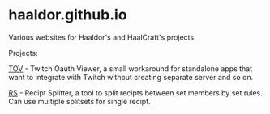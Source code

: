 # haaldor.github.io
Various websites for Haaldor's and HaalCraft's projects.

Projects:

[TOV](https://haaldor.github.io/TOV/) - Twitch Oauth Viewer, a small workaround for standalone apps that want to integrate with Twitch without creating separate server and so on.

[RS](https://haaldor.github.io/ReciptSplitter/) - Recipt Splitter, a tool to split recipts between set members by set rules. Can use multiple splitsets for single recipt.
